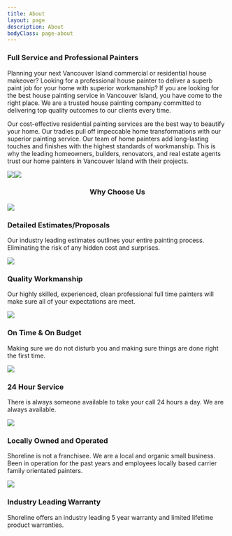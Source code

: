 ```yaml
---
title: About
layout: page
description: About
bodyClass: page-about
---
```



<h3>Full Service and Professional Painters</h3>
<p>Planning your next Vancouver Island commercial or residential house makeover? Looking for a professional house painter to deliver a superb paint job for your home with superior workmanship? If you are looking for the best house painting service in Vancouver Island, you have come to the right place. We are a trusted house painting company committed to delivering top quality outcomes to our clients every time.</p>
<p>Our cost-effective residential painting services are the best way to beautify your home. Our tradies pull off impeccable home transformations with our superior painting service. Our team of home painters add long-lasting touches and finishes with the highest standards of workmanship. This is why the leading homeowners, builders, renovators, and real estate agents trust our home painters in Vancouver Island with their projects.</p>



<img src="https://www.newlinepainting.com.au/wp-content/uploads/2021/05/home5.jpg" class="lazyloaded" data-ll-status="loaded"><noscript><img src="https://www.newlinepainting.com.au/wp-content/uploads/2021/05/home5.jpg" /></noscript> 
<section id="why" class="pro-about-why">
    <h3 style="text-align: center;">Why Choose Us</h3>
  <div class="pro-about-why-wrapper flex flex-row flex-hor-between">
    <div class="pro-about-why-inner flex flex-row flex-hor-between flex-vert-center flex-wrap">
        <div class="pro-why-tile flex flex-row flex-hor-between">
          <div class="pro-why-tile-icon">
            <img src="http://prorisepainting.com/wp-content/themes/Prorise/img/pr-icon-choose-us-1.png">
          </div>
          <div class="pro-why-tile-title">
            <h3>Detailed Estimates/Proposals</h3>
            <p>Our industry leading estimates outlines your entire painting process. Eliminating the risk of any hidden cost and surprises.</p>
          </div>
        </div>
        <div class="pro-why-tile flex flex-row flex-hor-between">
          <div class="pro-why-tile-icon">
            <img src="http://prorisepainting.com/wp-content/themes/Prorise/img/pr-icon-choose-us-6.png">
          </div>
          <div class="pro-why-tile-title">
            <h3>Quality Workmanship</h3>
            <p>Our highly skilled, experienced, clean professional full time painters will make sure all of your expectations are meet.</p>
          </div>
        </div>
        <div class="pro-why-tile flex flex-row flex-hor-between">
          <div class="pro-why-tile-icon">
            <img src="http://prorisepainting.com/wp-content/themes/Prorise/img/pr-icon-choose-us-3.png">
          </div>
          <div class="pro-why-tile-title">
            <h3>On Time &amp; On Budget</h3>
            <p>Making sure we do not disturb you and making sure things are done right the first time.</p>
          </div>
        </div>
        <div class="pro-why-tile flex flex-row flex-hor-between">
          <div class="pro-why-tile-icon">
            <img src="http://prorisepainting.com/wp-content/themes/Prorise/img/pr-icon-choose-us-4.png">
          </div>
          <div class="pro-why-tile-title">
            <h3>24 Hour Service</h3>
            <p>There is always someone available to take your call 24 hours a day. We are always available.</p>
          </div>
        </div>
        <div class=" pro-no-margin pro-why-tile flex flex-row flex-hor-between">
          <div class="pro-why-tile-icon">
            <img src="http://prorisepainting.com/wp-content/themes/Prorise/img/pr-icon-choose-us-2.png">
          </div>
          <div class="pro-why-tile-title">
            <h3>Locally Owned and Operated</h3>
            <p>Shoreline is not a franchisee. We are a local and organic small business. Been in operation for the past years and employees locally based carrier family orientated painters.</p>
          </div>
        </div>
        <div class=" pro-no-margin pro-why-tile flex flex-row flex-hor-between">
          <div class="pro-why-tile-icon">
            <img src="http://prorisepainting.com/wp-content/themes/Prorise/img/pr-icon-choose-us-5.png">
          </div>
          <div class="pro-why-tile-title">
            <h3>Industry Leading Warranty</h3>
            <p>Shoreline offers an industry leading 5 year warranty and limited lifetime product warranties.</p>
          </div>
        </div>
    </div>
  </div>
</section>